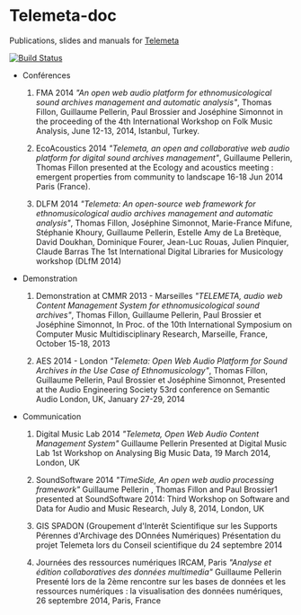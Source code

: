 Telemeta-doc
============

Publications, slides and manuals for [Telemeta](http://telemeta.org)


[![Build Status](https://travis-ci.org/Parisson/Telemeta-doc.svg?branch=dev)](https://travis-ci.org/Parisson/Telemeta-doc)

- Conférences

  1. FMA 2014
*"An open web audio platform for ethnomusicological sound archives management and automatic analysis"*,
Thomas Fillon, Guillaume Pellerin, Paul Brossier and Joséphine Simonnot
in the proceeding of the 4th International Workshop on Folk Music Analysis,  June 12-13, 2014, Istanbul, Turkey.

  2. EcoAcoustics 2014
*"Telemeta, an open and collaborative web audio platform for digital sound archives management"*,
Guillaume Pellerin, Thomas Fillon
presented at the Ecology and acoustics meeting : emergent properties from community to landscape
16-18 Jun 2014 Paris (France).

  3. DLFM 2014
*"Telemeta: An open-source web framework for ethnomusicological audio archives management and automatic analysis"*,
Thomas Fillon, Joséphine Simonnot, Marie-France Mifune, Stéphanie Khoury, Guillaume Pellerin, Estelle Amy de La Bretèque, David Doukhan, Dominique Fourer, Jean-Luc Rouas, Julien Pinquier, Claude Barras
The 1st International Digital Libraries for Musicology workshop (DLfM 2014)

- Demonstration
  1. Demonstration at CMMR 2013 - Marseilles
*"TELEMETA, audio web Content Management System for ethnomusicological sound archives"*,
Thomas Fillon, Guillaume Pellerin, Paul Brossier et Joséphine Simonnot,
In Proc. of the 10th International Symposium on Computer Music Multidisciplinary Research, Marseille, France, October 15-18, 2013

  2. AES 2014 - London
*"Telemeta: Open Web Audio Platform for Sound Archives in the Use Case of Ethnomusicology"*,
Thomas Fillon, Guillaume Pellerin, Paul Brossier et Joséphine Simonnot,
Presented at the Audio Engineering Society 53rd conference on Semantic Audio
London, UK, January 27-29, 2014

- Communication

  1. Digital Music Lab 2014
*"Telemeta, Open Web Audio Content Management System"*
Guillaume Pellerin
Presented at Digital Music Lab 1st Workshop on Analysing Big Music Data, 19 March 2014, London, UK

  2. SoundSoftware 2014
*"TimeSide, An open web audio processing framework"*
Guillaume Pellerin , Thomas Fillon and Paul Brossier1
presented at SoundSoftware 2014: Third Workshop on Software and Data for Audio and Music Research, July 8, 2014, London, UK

  3. GIS SPADON (Groupement d'Interêt Scientifique sur les Supports Pérennes d'Archivage des DOnnées Numériques)
Présentation du projet Telemeta lors du Conseil scientifique du 24 septembre 2014

  4. Journées des ressources numériques IRCAM, Paris 
  *"Analyse et édition collaboratives des données multimedia"*
  Guillaume Pellerin
  Presenté lors de la 2ème rencontre sur les bases de données et les ressources numériques : la visualisation des données numériques, 26 septembre 2014, Paris, France



